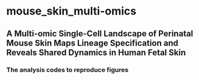 # mouse_skin_multi-omics

## A Multi-omic Single-Cell Landscape of Perinatal Mouse Skin Maps Lineage Specification and Reveals Shared Dynamics in Human Fetal Skin
### The analysis codes to reproduce figures
